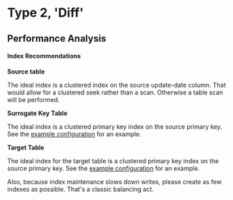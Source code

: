 # Type 2, 'Diff'


## Performance Analysis




#### Index Recommendations

**Source table**

The ideal index is a clustered index on the source update-date column. That would allow for a clustered seek rather than a scan. Otherwise a table scan will be performed.

**Surrogate Key Table**

The ideal index is a clustered primary key index on the source primary key. See the [example configuration](/docs/sample-config-type-1.sql) for an example.

**Target Table**

The ideal index for the target table is a clustered primary key index on the source primary key. See the [example configuration](/docs/sample-config-type-1.sql) for an example.

Also, because index maintenance slows down writes, please create as few indexes as possible. That's a classic balancing act. 






